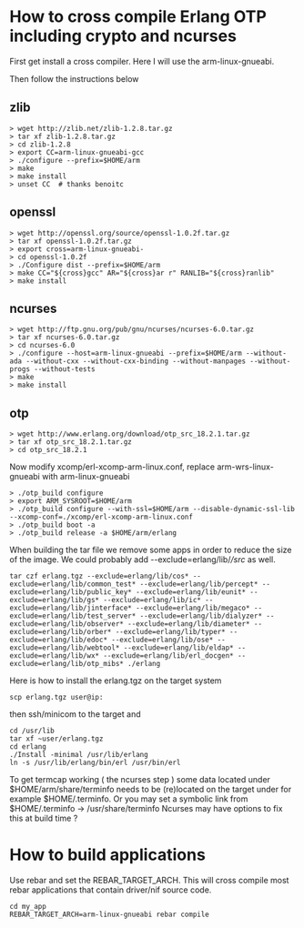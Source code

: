 # How to cross compile Erlang OTP including crypto and ncurses

First get install a cross compiler. Here I will use the
arm-linux-gnueabi.

Then follow the instructions below

## zlib
    > wget http://zlib.net/zlib-1.2.8.tar.gz
    > tar xf zlib-1.2.8.tar.gz
    > cd zlib-1.2.8
    > export CC=arm-linux-gnueabi-gcc
    > ./configure --prefix=$HOME/arm
    > make
    > make install
    > unset CC  # thanks benoitc

## openssl
    > wget http://openssl.org/source/openssl-1.0.2f.tar.gz
    > tar xf openssl-1.0.2f.tar.gz
    > export cross=arm-linux-gnueabi-
    > cd openssl-1.0.2f
    > ./Configure dist --prefix=$HOME/arm
    > make CC="${cross}gcc" AR="${cross}ar r" RANLIB="${cross}ranlib"
    > make install

## ncurses
    > wget http://ftp.gnu.org/pub/gnu/ncurses/ncurses-6.0.tar.gz
    > tar xf ncurses-6.0.tar.gz
    > cd ncurses-6.0
    > ./configure --host=arm-linux-gnueabi --prefix=$HOME/arm --without-ada --without-cxx --without-cxx-binding --without-manpages --without-progs --without-tests 
    > make
    > make install

## otp
    > wget http://www.erlang.org/download/otp_src_18.2.1.tar.gz
    > tar xf otp_src_18.2.1.tar.gz
    > cd otp_src_18.2.1

Now modify xcomp/erl-xcomp-arm-linux.conf, replace arm-wrs-linux-gnueabi with arm-linux-gnueabi

    > ./otp_build configure 
    > export ARM_SYSROOT=$HOME/arm
    > ./otp_build configure --with-ssl=$HOME/arm --disable-dynamic-ssl-lib --xcomp-conf=./xcomp/erl-xcomp-arm-linux.conf
    > ./otp_build boot -a
    > ./otp_build release -a $HOME/arm/erlang

When building the tar file we remove some apps in order to reduce
the size of the image. We could probably add --exclude=erlang/lib/*/src*
as well.

    tar czf erlang.tgz --exclude=erlang/lib/cos* --exclude=erlang/lib/common_test* --exclude=erlang/lib/percept* --exclude=erlang/lib/public_key* --exclude=erlang/lib/eunit* --exclude=erlang/lib/gs* --exclude=erlang/lib/ic* --exclude=erlang/lib/jinterface* --exclude=erlang/lib/megaco* --exclude=erlang/lib/test_server* --exclude=erlang/lib/dialyzer* --exclude=erlang/lib/observer* --exclude=erlang/lib/diameter* --exclude=erlang/lib/orber* --exclude=erlang/lib/typer* --exclude=erlang/lib/edoc* --exclude=erlang/lib/ose* --exclude=erlang/lib/webtool* --exclude=erlang/lib/eldap* --exclude=erlang/lib/wx* --exclude=erlang/lib/erl_docgen* --exclude=erlang/lib/otp_mibs* ./erlang

Here is how to install the erlang.tgz on the target system

    scp erlang.tgz user@ip:

then ssh/minicom to the target and

    cd /usr/lib
    tar xf ~user/erlang.tgz
    cd erlang
    ./Install -minimal /usr/lib/erlang
    ln -s /usr/lib/erlang/bin/erl /usr/bin/erl

To get termcap working ( the ncurses step ) some data located under
$HOME/arm/share/terminfo needs to be (re)located on the target under
for example $HOME/.terminfo. Or you may set a symbolic link from
$HOME/.terminfo  -> /usr/share/terminfo 
Ncurses may have options to fix this at build time ?

# How to build applications

Use rebar and set the REBAR_TARGET_ARCH. This will cross compile
most rebar applications that contain driver/nif source code.

    cd my_app
    REBAR_TARGET_ARCH=arm-linux-gnueabi rebar compile
